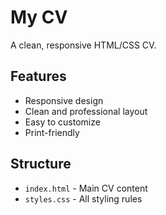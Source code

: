 # My CV
A clean, responsive HTML/CSS CV.

## Features
- Responsive design
- Clean and professional layout
- Easy to customize
- Print-friendly

## Structure
- `index.html` - Main CV content
- `styles.css` - All styling rules
